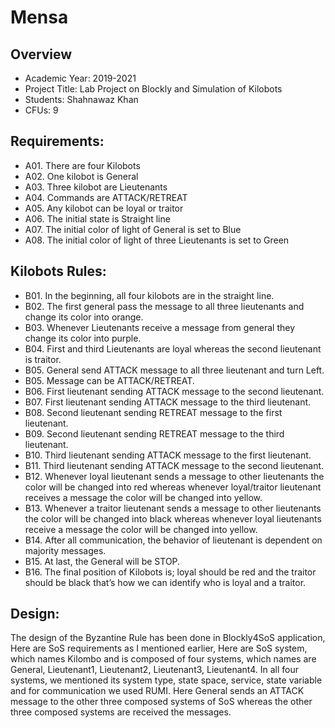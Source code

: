 # Mensa
<h2>Overview</h2>
<ul>
  <li>Academic Year: 2019-2021</li>
  <li>Project Title: Lab Project on Blockly and Simulation of Kilobots</li>
  <li>Students: Shahnawaz Khan</li>
  <li>CFUs: 9</li>
</ul>
<h2>Requirements:</h2>
<ul>
  <li>A01. There are four Kilobots
  <li>A02. One kilobot is General</li>
  <li>A03. Three kilobot are Lieutenants</li>
  <li>A04. Commands are ATTACK/RETREAT</li>
  <li>A05. Any kilobot can be loyal or traitor</li>
  <li>A06. The initial state is Straight line</li>
  <li>A07. The initial color of light of General is set to Blue</li>
  <li>A08. The initial color of light of three Lieutenants is set to Green</li>
</ul>
<h2>Kilobots Rules:</h2>
<ul>
  <li>B01. In the beginning, all four kilobots are in the straight line.</li>
  <li>B02. The first general pass the message to all three lieutenants and change its color into orange.</li>
  <li>B03. Whenever Lieutenants receive a message from general they change its color into purple.</li>
  <li>B04. First and third Lieutenants are loyal whereas the second lieutenant is traitor.</li>
  <li>B05. General send ATTACK message to all three lieutenant and turn Left.</li>
  <li>B05. Message can be ATTACK/RETREAT.</li>
  <li>B06. First lieutenant sending ATTACK message to the second lieutenant.</li>
  <li>B07. First lieutenant sending ATTACK message to the third lieutenant.</li>
  <li>B08. Second lieutenant sending RETREAT message to the first lieutenant.</li>
  <li>B09. Second lieutenant sending RETREAT message to the third lieutenant.</li>
  <li>B10. Third lieutenant sending ATTACK message to the first lieutenant.</li>
  <li>B11. Third lieutenant sending ATTACK message to the second lieutenant.</li>
  <li>B12. Whenever loyal lieutenant sends a message to other lieutenants the color will be changed into red whereas whenever loyal/traitor lieutenant receives a message the color will be changed into yellow.</li>
  <li>B13. Whenever a traitor lieutenant sends a message to other lieutenants the color will be changed into black whereas whenever loyal lieutenants receive a message the color will be changed into yellow.</li>
  <li>B14. After all communication, the behavior of lieutenant is dependent on majority messages.</li>
  <li>B15. At last, the General will be STOP.</li>
  <li>B16. The final position of Kilobots is; loyal should be red and the traitor should be black that’s how we can identify who is loyal and a traitor.</li>
</ul>
<h2>Design:</h2>
<p>The design of the Byzantine Rule has been done in Blockly4SoS application,
Here are SoS requirements as I mentioned earlier,
Here are SoS system, which names Kilombo and is composed of four systems, which names are General, Lieutenant1, Lieutenant2, Lieutenant3, Lieutenant4.
In all four systems, we mentioned its system type, state space, service, state variable and for communication we used RUMI.
Here General sends an ATTACK message to the other three composed systems of SoS whereas the other three composed systems are received the messages.</p>
